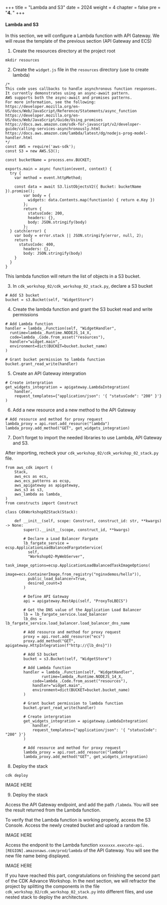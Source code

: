 +++
title = "Lambda and S3"
date = 2024
weight = 4
chapter = false
pre = "<b>4. </b>"
+++

#### Lambda and S3
In this section, we will configure a Lambda function with API Gateway. We will reuse the template of the previous section (API Gateway and ECS)

1. Create the resources directory at the project root

```
mkdir resources
```

2. Create the `widget.js` file in the `resources` directory (use to create lambda)

```
/* 
This code uses callbacks to handle asynchronous function responses.
It currently demonstrates using an async-await pattern. 
AWS supports both the async-await and promises patterns.
For more information, see the following: 
https://developer.mozilla.org/en-US/docs/Web/JavaScript/Reference/Statements/async_function
https://developer.mozilla.org/en-US/docs/Web/JavaScript/Guide/Using_promises
https://docs.aws.amazon.com/sdk-for-javascript/v2/developer-guide/calling-services-asynchronously.html
https://docs.aws.amazon.com/lambda/latest/dg/nodejs-prog-model-handler.html 
*/
const AWS = require('aws-sdk');
const S3 = new AWS.S3();

const bucketName = process.env.BUCKET;

exports.main = async function(event, context) {
  try {
    var method = event.httpMethod;
    
    const data = await S3.listObjectsV2({ Bucket: bucketName }).promise();
        var body = {
          widgets: data.Contents.map(function(e) { return e.Key })
        };
        return {
          statusCode: 200,
          headers: {},
          body: JSON.stringify(body)
        };
  } catch(error) {
    var body = error.stack || JSON.stringify(error, null, 2);
    return {
      statusCode: 400,
        headers: {},
        body: JSON.stringify(body)
    }
  }
}
```

This lambda function will return the list of objects in a S3 bucket.

3. In `cdk_workshop_02/cdk_workshop_02_stack.py`, declare a S3 bucket

```
# Add S3 bucket
bucket = s3.Bucket(self, "WidgetStore")
```

4. Create the lambda function and grant the S3 bucket read and write permissions

```
# Add Lambda function
handler = lambda_.Function(self, "WidgetHandler",
  runtime=lambda_.Runtime.NODEJS_14_X,
  code=lambda_.Code.from_asset("resources"),
  handler="widget.main",
  environment=dict(BUCKET=bucket.bucket_name)
)
        
# Grant bucket permission to lambda function
bucket.grant_read_write(handler)
```

5. Create an API Gateway intergration

```
# Create intergration
get_widgets_integration = apigateway.LambdaIntegration(
	handler,
	request_templates={"application/json": '{ "statusCode": "200" }'}
)
```

6. Add a new resource and a new method to the API Gateway

```
# Add resource and method for proxy request
lambda_proxy = api.root.add_resource("lambda")
lambda_proxy.add_method("GET", get_widgets_integration)
```

7. Don’t forget to import the needed libraries to use Lambda, API Gateway and S3.

After importing, recheck your `cdk_workshop_02/cdk_workshop_02_stack.py` file.

```
from aws_cdk import (
    Stack,
    aws_ecs as ecs,
    aws_ecs_patterns as ecsp,
    aws_apigateway as apigateway,
    aws_s3 as s3,
    aws_lambda as lambda_
)
from constructs import Construct

class CdkWorkshop02Stack(Stack):

    def __init__(self, scope: Construct, construct_id: str, **kwargs) -> None:
        super().__init__(scope, construct_id, **kwargs)
        
        # Declare a Load Balancer Fargate 
        lb_fargate_service = ecsp.ApplicationLoadBalancedFargateService(
          self, 
          "Workshop02-MyWebServer",
          task_image_options=ecsp.ApplicationLoadBalancedTaskImageOptions(
              image=ecs.ContainerImage.from_registry("nginxdemos/hello")),
          public_load_balancer=True,
          desired_count=3
        )
        
        # Define API Gateway
        api = apigateway.RestApi(self, "ProxyToLBECS")
        
        # Get the DNS value of the Application Load Balancer 
        lb = lb_fargate_service.load_balancer
        lb_dns = lb_fargate_service.load_balancer.load_balancer_dns_name
        
        # Add resource and method for proxy request
        proxy = api.root.add_resource("ecs")
        proxy.add_method("GET", apigateway.HttpIntegration(f"http://{lb_dns}"))
        
        # Add S3 bucket
        bucket = s3.Bucket(self, "WidgetStore")
        
        # Add Lambda function
        handler = lambda_.Function(self, "WidgetHandler",
        		runtime=lambda_.Runtime.NODEJS_14_X,
            code=lambda_.Code.from_asset("resources"),
            handler="widget.main",
            environment=dict(BUCKET=bucket.bucket_name)
        )
                
        # Grant bucket permission to lambda function
        bucket.grant_read_write(handler)
        
        # Create intergration
        get_widgets_integration = apigateway.LambdaIntegration(
        	handler,
        	request_templates={"application/json": '{ "statusCode": "200" }'}
        )
        
        # Add resource and method for proxy request
        lambda_proxy = api.root.add_resource("lambda")
        lambda_proxy.add_method("GET", get_widgets_integration)

```

8. Deploy the stack

```
cdk deploy
```

IMAGE HERE

9. Deploy the stack

Access the API Gateway endpoint, and add the path `/labmda`. You will see the result returned from the Lambda function.

To verify that the Lambda function is working properly, access the S3 Console. Access the newly created bucket and upload a random file.

IMAGE HERE

Access the endponit to the Lambda function `xxxxxxx.execute-api.[REGION].amazonaws.com/prod/lambda` of the API Gateway. You will see the new file name being displayed.

IMAGE HERE

If you have reached this part, congratulations on finishing the second part of the CDK Advance Workshop. In the next section, we will refractor the project by splitting the components in the file `cdk_workshop_02/cdk_workshop_02_stack.py` into different files, and use nested stack to deploy the architecture.